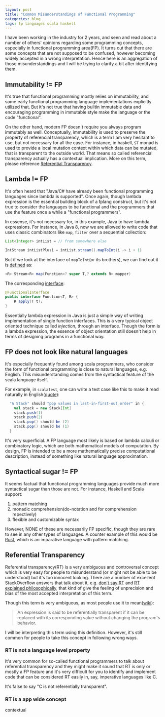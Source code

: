 ```yaml
---
layout: post
title: "Common Misunderstandings of Functional Programming"
categories: blog
tags: fp languages scala haskell
---
```


I have been working in the industry for 2 years, and seen and read about a number of others' opinions regarding
some programming concepts, especially in functional programming area(FP). It turns out that there are some 
concepts that are not supposed to be confused, however becoming widely accepted in a wrong interpretation.
Hence here is an aggregation of those misunderstandings and I will be trying to clarify a bit after identifying them.


## Immutability != FP

It's true that functional programming mostly relies on immutability, and some early functional programming language
implementations explicitly utilized that. But it's not true that having builtin immutable data and encouraging
programming in immutable style make the language or the code "functional".

On the other hand, modern FP doesn't require you always program immutably as well. Conceptually, immutability 
is used to preserve the property of referencial transparency, which is a term I am very hesitant to use, but not
necessary for all the case. For instance, in haskell, `ST` monad is used to provide a local mutation context 
within which data can be mutated, that is transparent to the outside world. That means so called referencial
transparency actually has a contextual implication. More on this term, please reference 
[Referential Transparency](#referential-transparency).

## Lambda != FP

It's often heard that "Java/C# have already been functional programming languages since lambda is supported". Once
again, though lambda expression is the essential building block of a fplang construct, but it's not true to consider
the languages to be functional and the programmers that use the feature once a while a "functional programmers".

In essense, it's not necessary for, in this example, Java to have lambda expressions. For instance, in Java 8, now
we are allowed to write code that uses classic combinators like `map`, `filter` over a sequential collection:

```java
List<Integer> intList = // from somewhere else

IntStream intListPlus1 = intList.stream().mapToInt(i -> i + 1)
```

But if we look at the interface of `mapToInt`(or its brothers), we can find out it is [defined][stream-map] as:


```java
<R> Stream<R> map(Function<? super T,? extends R> mapper)
```

The corresponding [interface][function]:

```java
@FunctionalInterface
public interface Function<T, R> {
    R apply(T t);
}

```

Essentially lambda expression in Java is just a simple way of writing implementation of single function interfaces.
This is a very typical object oriented technique called *injection*, through an interface. Though the form is 
a lambda expression, the essence of object orientation still doesn't help in terms of designing programs in a functional
way.


## FP does not look like natural languages

It's especially frequently found among scala programmers, who consider the form of functional programming is close
to natural languages, e.g. English. This misunderstanding comes from the syntactical feature of the scala language 
itself.

For example, in `scalatest`, one can write a test case like this to make it read naturally in English([quote][scalatest]):

```scala
  "A Stack" should "pop values in last-in-first-out order" in {
    val stack = new Stack[Int]
    stack.push(1)
    stack.push(2)
    stack.pop() should be (2)
    stack.pop() should be (1)
  }
```

It's very superficial. A FP language most likely is based on lambda calculi or combinatory logic, which are both mathematical
models of computation. By design, FP is intended to be a more mathematically precise computational description, instead
of something like natural language approximation.

## Syntactical sugar != FP

It seems factual that functional programming languages provide much more syntactical sugar than those are not. For instance,
Haskell and Scala support:

1. pattern matching
1. monadic comprehension(do-notation and for comprehension repectively)
1. flexible and customizable syntax

However, NONE of these are necessarily FP specific, though they are rare to see in any other types of languages.
A counter example of this would be [Rust][rust], which is an imparative language with pattern matching.


## Referential Transparency

Referential transparency(RT) is a very ambiguous and controversal concept which is very easy for people to misunderstand
(or might not be able to be understood) but it's too innocent looking. There are a number of excellent StackOverflow 
answers that talk about it, e.g. [don't say RT][rtso1] and [RT explained philosophically][rtso2], that kind of give the
feeling of unprecision and bias of the most accepted interpretation of this term.

Though this term is very ambiguous, as most people use it to mean([wiki][wikirt]):

> An expression is said to be referentially transparent if it can be replaced with its corresponding value without
> changing the program's behavior.

I will be interpreting this term using this definition. However, it's still common for people to take this concept
in following wrong ways.


### RT is not a language level property

It's very common for so-called functional programmers to talk about referential transparency and they might make it
sound that RT is only or mostly a FP feature and it's very difficult for you to identify and implement code that can
be considered RT easily in, say, imperative languages like C. 

It's false to say "C is not referentially transparent".

### RT is a app wide concept

contextual


[stream-map]: https://docs.oracle.com/javase/8/docs/api/java/util/stream/Stream.html#map-java.util.function.Function-
[function]: http://hg.openjdk.java.net/jdk8/jdk8/jdk/file/687fd7c7986d/src/share/classes/java/util/function/Function.java
[scalatest]: http://www.scalatest.org/quick_start
[rtso1]: http://stackoverflow.com/questions/4865616/purity-vs-referential-transparency
[rtso2]: http://stackoverflow.com/questions/210835/what-is-referential-transparency/11740176#11740176
[rust]: https://www.rust-lang.org/en-US/
[wikirt]: https://en.wikipedia.org/wiki/Referential_transparency
